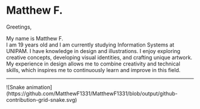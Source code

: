 <h1>Matthew F.</h1>
    <p>Greetings,</p>
    <p>My name is Matthew F. <br>
       I am 19 years old and I am currently studying Information Systems at UNIPAM.
       I have knowledge in design and illustrations. 
       I enjoy exploring creative concepts, developing visual identities, 
       and crafting unique artwork. My experience in design allows me to combine 
       creativity and technical skills, which inspires me to continuously learn 
       and improve in this field.
    </p>
    <hr>
    <p></p>
 ![Snake animation](https://github.com/MatthewF1331/MatthewF1331/blob/output/github-contribution-grid-snake.svg)


                
